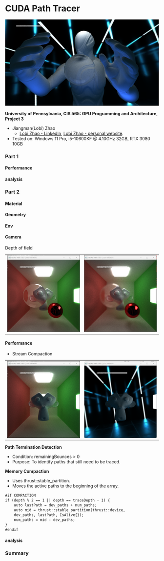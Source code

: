 CUDA Path Tracer
================
![HeadPage](img/Head.png)

**University of Pennsylvania, CIS 565: GPU Programming and Architecture, Project 3**

* Jiangman(Lobi) Zhao
  * [Lobi Zhao - LinkedIn](https://www.linkedin.com/in/lobizhao/), [Lobi Zhao - personal website](https://lobizhao.github.io/).
* Tested on: Windows 11 Pro, i5-10600KF @ 4.10GHz 32GB, RTX 3080 10GB
### Part 1
#### Performance
#### analysis
### Part 2
#### Material 
#### Geometry
#### Env
#### Camera
Depth of field
<table>
  <tr>
    <td><img src="img/Part2_01.png"block size 128 chart 1"></td>
    <td><img src="img/part2_02.png" alt="block size 128 chart 2"></td>
  </tr>
</table>

#### Performance
- Stream Compaction
<table>
  <tr>
    <td><img src="img/covered.png"block size 128 chart 1"></td>
    <td><img src="img/uncover.png" alt="block size 128 chart 2"></td>
  </tr>
</table>

**Path Termination Detection** 

- Condition: remainingBounces > 0
- Purpose: To identify paths that still need to be traced.

**Memory Compaction**

- Uses thrust::stable_partition.
- Moves the active paths to the beginning of the array.

```
#if COMPACTION
if (depth % 2 == 1 || depth == traceDepth - 1) {
    auto lastPath = dev_paths + num_paths;
    auto mid = thrust::stable_partition(thrust::device, 
    dev_paths, lastPath, IsAlive{});
    num_paths = mid - dev_paths; 
}
#endif
```
#### analysis
### Summary

